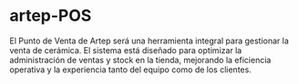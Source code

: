 # artep-POS
El Punto de Venta de Artep será una herramienta integral para gestionar la venta de cerámica. El sistema está diseñado para optimizar la administración de ventas y stock en la tienda, mejorando la eficiencia operativa y la experiencia tanto del equipo como de los clientes.
